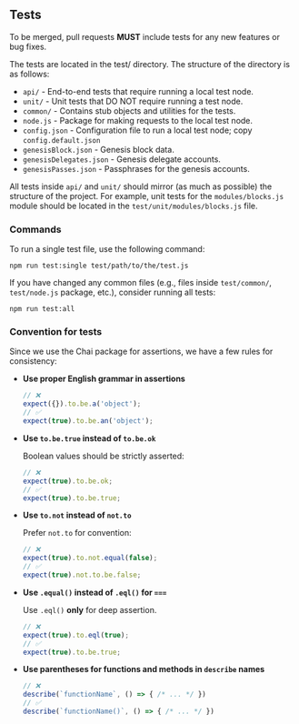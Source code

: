 ## Tests

To be merged, pull requests **MUST** include tests for any new features or bug fixes.

The tests are located in the test/ directory. The structure of the directory is as follows:
- `api/` - End-to-end tests that require running a local test node.
- `unit/` - Unit tests that DO NOT require running a test node.
- `common/` - Contains stub objects and utilities for the tests.
- `node.js` - Package for making requests to the local test node.
- `config.json` - Configuration file to run a local test node; copy `config.default.json`
- `genesisBlock.json` - Genesis block data.
- `genesisDelegates.json` - Genesis delegate accounts.
- `genesisPasses.json` - Passphrases for the genesis accounts.

All tests inside `api/` and `unit/` should mirror (as much as possible) the structure of the project. For example, unit tests for the `modules/blocks.js` module should be located in the `test/unit/modules/blocks.js` file.

### Commands

To run a single test file, use the following command:

```
npm run test:single test/path/to/the/test.js
```

If you have changed any common files (e.g., files inside `test/common/`, `test/node.js` package, etc.), consider running all tests:

```
npm run test:all
```

### Convention for tests

Since we use the Chai package for assertions, we have a few rules for consistency:

- **Use proper English grammar in assertions**

  ```js
  // ❌
  expect({}).to.be.a('object');
  // ✅
  expect(true).to.be.an('object');
  ```

- **Use `to.be.true` instead of `to.be.ok`**

  Boolean values should be strictly asserted:

  ```js
  // ❌
  expect(true).to.be.ok;
  // ✅
  expect(true).to.be.true;
  ```

- **Use `to.not` instead of `not.to`**

  Prefer `not.to` for convention:

  ```js
  // ❌
  expect(true).to.not.equal(false);
  // ✅
  expect(true).not.to.be.false;
  ```

- **Use `.equal()` instead of `.eql()` for `===`**

  Use `.eql()` **only** for deep assertion.

  ```js
  // ❌
  expect(true).to.eql(true);
  // ✅
  expect(true).to.be.true;
  ```

- **Use parentheses for functions and methods in `describe` names**

  ```js
  // ❌
  describe(`functionName`, () => { /* ... */ })
  // ✅
  describe(`functionName()`, () => { /* ... */ })
  ```
